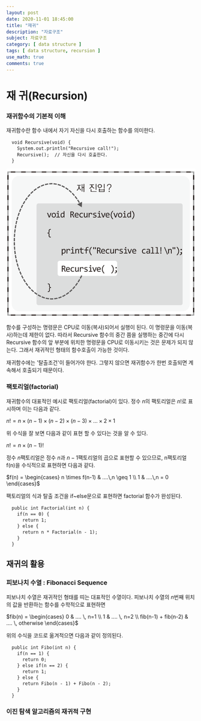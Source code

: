 ```yaml
---
layout: post
date: 2020-11-01 18:45:00
title: "재귀"
description: "자료구조"
subject: 자료구조
category: [ data structure ]
tags: [ data structure, recursion ]
use_math: true
comments: true
---
```


# 재 귀(Recursion)

### 재귀함수의 기본적 이해

재귀함수란 함수 내에서 자기 자신을 다시 호출하는 함수를 의미한다.

```
  void Recursive(void) {
    System.out.println("Recursive call!");
    Recursive();  // 자신을 다시 호출한다.
  }
```

![재귀함수의 호출 이해](/assets/img/ds/recursion.png)

함수를 구성하는 명령문은 CPU로 이동(복사)되어서 실행이 된다. 이 명령문을 이동(복사)하는데 제한이 없다. 따라서 Recursive 함수의 중간 쯤을 실행하는 중간에 다시 Recursive 함수의 앞 부분에 위치한 명령문을 CPU로 이동시키는 것은 문제가 되지 않는다. 그래서 재귀적인 형태의 함수호출이 가능한 것이다.

재귀함수에는 '탈출조건'이 들어가야 한다. 그렇지 않으면 재귀함수가 한번 호출되면 계속해서 호출되기 때문이다.

### 팩토리얼(factorial)

재귀함수의 대표적인 예시로 팩토리얼(factorial)이 있다. 정수 $n$의 팩토리얼은 $n!$로 표시하며 이는 다음과 같다.

$n! = n \times (n-1) \times (n-2) \times (n-3) \times ... \times 2 \times 1$

위 수식을 잘 보면 다음과 같이 표현 할 수 있다는 것을 알 수 있다.

$n! = n \times (n-1)!$

정수 $n$팩토리얼은 정수 $n$과 $n-1$팩토리얼의 곱으로 표현할 수 있으므로, n팩토리얼 f(n)을 수식적으로 표현하면 다음과 같다.

$f(n) = \begin{cases} n \times f(n-1) & ....\,n \geq 1 \\ 1 & ....\,n = 0 \end{cases}$

팩토리얼의 식과 탈출 조건을 if~else문으로 표현하면 factorial 함수가 완성된다.

```
  public int Factorial(int n) {
    if(n == 0) {
      return 1;
    } else {
      return n * Factorial(n - 1);
    }
  }
```

## 재귀의 활용

### 피보나치 수열 : Fibonacci Sequence

피보나치 수열은 재귀적인 형태를 띠는 대표적인 수열이다. 피보나치 수열의 $n$번째 위치의 값을 반환하는 함수를 수학적으로 표현하면

$fib(n) = \begin{cases} 0 & .... \, n=1 \\ 1 & .... \, n=2 \\ fib(n-1) + fib(n-2) & .... \, otherwise \end{cases}$

위의 수식을 코드로 옮겨적으면 다음과 같이 정의된다.

```
  public int Fibo(int n) {
    if(n == 1) {
      return 0;
    } else if(n == 2) {
      return 1;
    } else {
      return Fibo(n - 1) + Fibo(n - 2);
    }
  }
```

### 이진 탐색 알고리즘의 재귀적 구현
